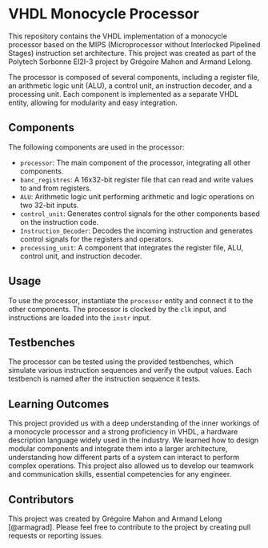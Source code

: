 # VHDL Monocycle Processor

This repository contains the VHDL implementation of a monocycle processor based on the MIPS (Microprocessor without Interlocked Pipelined Stages) instruction set architecture. This project was created as part of the Polytech Sorbonne EI2I-3 project by Grégoire Mahon and Armand Lelong.

The processor is composed of several components, including a register file, an arithmetic logic unit (ALU), a control unit, an instruction decoder, and a processing unit. Each component is implemented as a separate VHDL entity, allowing for modularity and easy integration.

## Components

The following components are used in the processor:

- `processor`: The main component of the processor, integrating all other components.
- `banc_registres`: A 16x32-bit register file that can read and write values to and from registers.
- `ALU`: Arithmetic logic unit performing arithmetic and logic operations on two 32-bit inputs.
- `control_unit`: Generates control signals for the other components based on the instruction code.
- `Instruction_Decoder`: Decodes the incoming instruction and generates control signals for the registers and operators.
- `processing_unit`: A component that integrates the register file, ALU, control unit, and instruction decoder.

## Usage

To use the processor, instantiate the `processor` entity and connect it to the other components. The processor is clocked by the `clk` input, and instructions are loaded into the `instr` input.

## Testbenches

The processor can be tested using the provided testbenches, which simulate various instruction sequences and verify the output values. Each testbench is named after the instruction sequence it tests.

## Learning Outcomes

This project provided us with a deep understanding of the inner workings of a monocycle processor and a strong proficiency in VHDL, a hardware description language widely used in the industry. We learned how to design modular components and integrate them into a larger architecture, understanding how different parts of a system can interact to perform complex operations. This project also allowed us to develop our teamwork and communication skills, essential competencies for any engineer.

## Contributors

This project was created by Grégoire Mahon and Armand Lelong [@armagrad]. Please feel free to contribute to the project by creating pull requests or reporting issues.
